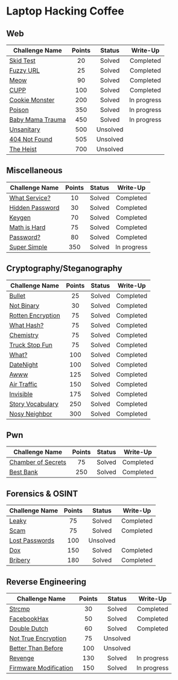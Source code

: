 # Laptop Hacking Coffee

## Web
| Challenge Name               | Points  | Status  | Write-Up |
| -----------------------------|:-------:|:-------:|:--------:|
| [Skid Test](./Web/SkidTest) | 20 | Solved | Completed |
| [Fuzzy URL](./Web/FuzzyURL) | 25 | Solved | Completed |
| [Meow](./Web/Meow) | 90 | Solved | Completed |
| [CUPP](./Web/CUPP) | 100 | Solved | Completed |
| [Cookie Monster](./Web/CookieMonster) | 200 | Solved | In progress |
| [Poison](./Web/Poison) | 350 | Solved | In progress |
| [Baby Mama Trauma](./Web/BabyMamaTrauma) | 450 | Solved | In progress |
| [Unsanitary](./Web/Unsanitary) | 500 | Unsolved | |
| [404 Not Found](./Web/404NotFound) | 505 | Unsolved | |
| [The Heist](./Web/TheHeist) | 700 | Unsolved | |

## Miscellaneous

| Challenge Name               | Points  | Status  | Write-Up |
| -----------------------------|:-------:|:-------:|:--------:|
| [What Service?](./Miscellaneous/WhatService) | 10 | Solved | Completed |
| [Hidden Password](./Miscellaneous/HiddenPassword) | 30 | Solved | Completed |
| [Keygen](./Miscellaneous/Keygen) | 70 | Solved | Completed |
| [Math is Hard](./Miscellaneous/MathIsHard) | 75 | Solved | Completed |
| [Password?](./Miscellaneous/Password) | 80 | Solved | Completed |
| [Super Simple](./Miscellaneous/SuperSimple) | 350 | Solved | In progress |

## Cryptography/Steganography

| Challenge Name               | Points  | Status  | Write-Up |
| -----------------------------|:-------:|:-------:|:--------:|
| [Bullet](./CryptographySteganography/Bullet) | 25 | Solved | Completed |
| [Not Binary](./CryptographySteganography/NotBinary) | 30 | Solved | Completed |
| [Rotten Encryption](./CryptographySteganography/RottenEncryption) | 75 | Solved | Completed |
| [What Hash?](./CryptographySteganography/WhatHash) | 75 | Solved | Completed |
| [Chemistry](./CryptographySteganography/Chemistry) | 75 | Solved | Completed |
| [Truck Stop Fun](./CryptographySteganography/TruckStopFun) | 75 | Solved | Completed |
| [What?](./CryptographySteganography/What) | 100 | Solved | Completed |
| [DateNight](./CryptographySteganography/DateNight) | 100 | Solved | Completed |
| [Awww](./CryptographySteganography/Awww) | 125 | Solved | Completed |
| [Air Traffic](./CryptographySteganography/AirTraffic) | 150 | Solved | Completed |
| [Invisible](./CryptographySteganography/Invisible) | 175 | Solved | Completed |
| [Story Vocabulary](./CryptographySteganography/StoryVocabulary) | 250 | Solved | Completed |
| [Nosy Neighbor](./CryptographySteganography/NosyNeighbor) | 300 | Solved | Completed |

## Pwn

| Challenge Name               | Points  | Status  | Write-Up |
| -----------------------------|:-------:|:-------:|:--------:|
| [Chamber of Secrets](./Pwn/ChamberOfSecrets) | 75 | Solved | Completed |
| [Best Bank](./Pwn/BestBank) | 250 | Solved | Completed |

## Forensics & OSINT

| Challenge Name               | Points  | Status  | Write-Up |
| -----------------------------|:-------:|:-------:|:--------:|
| [Leaky](./ForensicsOSINT/Leaky) | 75 | Solved | Completed |
| [Scam](./ForensicsOSINT/Scam) | 75 | Solved | Completed |
| [Lost Passwords](./ForensicsOSINT/LostPasswords) | 100 | Unsolved | |
| [Dox](./ForensicsOSINT/Dox) | 150 | Solved | Completed |
| [Bribery](./ForensicsOSINT/Bribery) | 180 | Solved | Completed |

## Reverse Engineering

| Challenge Name               | Points  | Status  | Write-Up |
| -----------------------------|:-------:|:-------:|:--------:|
| [Strcmp](./ReverseEngineering/Strcmp) | 30 | Solved | Completed |
| [FacebookHax](./ReverseEngineering/FacebookHax) | 50 | Solved | Completed |
| [Double Dutch](./ReverseEngineering/DoubleDutch) | 60 | Solved | Completed |
| [Not True Encryption](./ReverseEngineering/NotTrueEncryption) | 75 | Unsolved | |
| [Better Than Before](./ReverseEngineering/BetterThanBefore) | 100 | Unsolved | |
| [Revenge](./ReverseEngineering/Revenge) | 130 | Solved | In progress |
| [Firmware Modification](./ReverseEngineering/FirmwareModification) | 150 | Solved | In progress |

